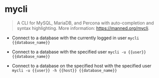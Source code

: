 # mycli
> A CLI for MySQL, MariaDB, and Percona with auto-completion and syntax highlighting.
> More information: <https://manned.org/mycli>.

- Connect to a database with the currently logged in user
`mycli {{database_name}}`

- Connect to a database with the specified user
`mycli -u {{user}} {{database_name}}`

- Connect to a database on the specified host with the specified user
`mycli -u {{user}} -h {{host}} {{database_name}}`
